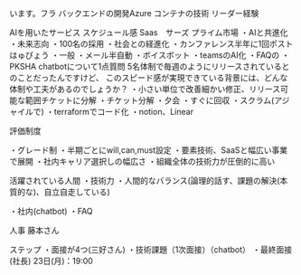 います。フラ
バックエンドの開発Azure
コンテナの技術
リーダー経験

AIを用いたサービス
スケジュール感
Saas　サーズ
プライム市場
・AIと共進化
・未来志向
・100名の採用
・社会との経進化
・カンファレンス半年に1回ポストはゅぴょう
・一般
・メール半自動
・ボイスボット
・teamsのAI化
・FAQの
・PKSHA chatbotについて1点質問
5名体制で毎週のようにリリースされているとのことだったんですけど、
このスピード感が実現できている背景には、どんな体制や工夫があるのでしょうか？
・小さい単位で改善細かい修正、リリース可能な範囲チケットに分解
・チケット分解
・夕会
・すぐに回収
・スクラム(アジャイルで)
・terraformでコード化
・notion、Linear

評価制度

・グレード制
・半期ごとにwill,can,must設定
・要素技術、SaaSと幅広い事業で展開
・社内キャリア選択しの幅広さ
・組織全体の技術力が圧倒的に高い

活躍されている人間
・技術力
・人間的なバランス(論理的話す、課題の解決(本質的な)、自立自走している)

・社内(chatbot)
・FAQ

人事
藤本さん

ステップ
・面接が4つ(三好さん)
・技術課題（1次面接）（chatbot）
・最終面接(社長)
23日(月)：19:00